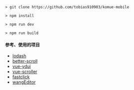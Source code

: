 ```
> git clone https://github.com/tobias910903/komue-mobile

> npm install

> npm run dev

> npm run build
```

#### 参考、使用的项目

* <a href="https://www.lodashjs.com/docs/latest" target="_blank">lodash</a>
* <a href="http://ustbhuangyi.github.io/better-scroll/doc/api.html" target="_blank">better-scroll</a>
* <a href="http://vue.ydui.org/demo/#/" target="_blank">vue-ydui</a>
* <a href="https://github.com/wangdahoo/vue-scroller" target="_blank">vue-scroller</a>
* <a href="https://github.com/ftlabs/fastclick/" target="_blank">fastclick</a>
* <a href="https://github.com/wangfupeng1988/wangEditor" target="_blank">wangEditor</a>
